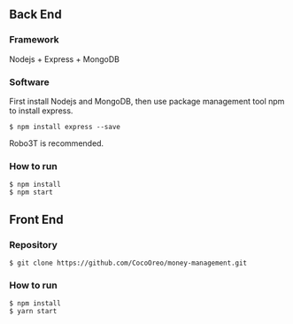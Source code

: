 ## Back End

### Framework

Nodejs + Express + MongoDB

### Software

First install Nodejs and MongoDB, then use package management tool npm to install express.

```shell
$ npm install express --save
```

Robo3T is recommended.

### How to run

```shell
$ npm install
$ npm start
```

## Front End

### Repository

```shell
$ git clone https://github.com/CocoOreo/money-management.git
```

### How to run

```shell
$ npm install
$ yarn start
```
